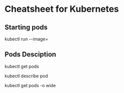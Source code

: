 # Cheatsheet for Kubernetes

## Starting pods
kubectl run <podname> --image=<imagename>

## Pods Desciption
kubectl get pods

kubectl describe pod <podname>

kubectl get pods -o wide
